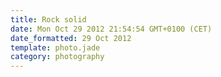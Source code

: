 ```yaml
---
title: Rock solid
date: Mon Oct 29 2012 21:54:54 GMT+0100 (CET)
date_formatted: 29 Oct 2012
template: photo.jade
category: photography
---
```

